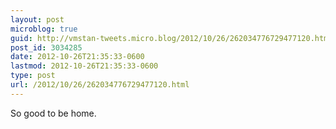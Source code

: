 ```yaml
---
layout: post
microblog: true
guid: http://vmstan-tweets.micro.blog/2012/10/26/262034776729477120.html
post_id: 3034285
date: 2012-10-26T21:35:33-0600
lastmod: 2012-10-26T21:35:33-0600
type: post
url: /2012/10/26/262034776729477120.html
---
```

So good to be home.
